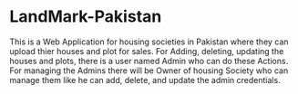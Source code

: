 # LandMark-Pakistan
This is a Web Application for housing societies in Pakistan where they can upload thier houses and plot for sales. For Adding, deleting, updating the houses and plots, there is a user named Admin who can do these Actions. For managing the Admins there will be Owner of housing Society who can manage them like he can add, delete, and update the admin  credentials.
